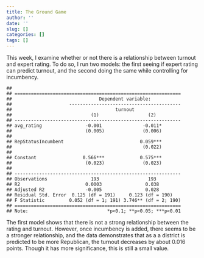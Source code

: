 ```yaml
---
title: The Ground Game
author: ''
date: ''
slug: []
categories: []
tags: []
---
```





This week, I examine whether or not there is a relationship between turnout and expert rating. To do so, I run two models: the first seeing if expert rating can predict turnout, and the second doing the same while controlling for incumbency. 


```
## 
## =============================================================
##                                Dependent variable:           
##                     -----------------------------------------
##                                      turnout                 
##                             (1)                  (2)         
## -------------------------------------------------------------
## avg_rating                -0.001               -0.011*       
##                           (0.005)              (0.006)       
##                                                              
## RepStatusIncumbent                            0.059***       
##                                                (0.022)       
##                                                              
## Constant                 0.566***             0.575***       
##                           (0.023)              (0.023)       
##                                                              
## -------------------------------------------------------------
## Observations                193                  193         
## R2                        0.0003                0.038        
## Adjusted R2               -0.005                0.028        
## Residual Std. Error  0.125 (df = 191)     0.123 (df = 190)   
## F Statistic         0.052 (df = 1; 191) 3.746** (df = 2; 190)
## =============================================================
## Note:                             *p<0.1; **p<0.05; ***p<0.01
```

The first model shows that there is not a strong relationship between the rating and turnout. However, once incumbency is added, there seems to be a stronger relationship, and the data demonstrates that as a a district is predicted to be more Republican, the turnout decreases by about 0.016 points. Though it has more significance, this is still a small value.
